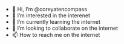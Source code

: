 - 👋 Hi, I’m @coreyatencompass
- 👀 I’m interested in the interenet
- 🌱 I’m currently learning the internet
- 💞️ I’m looking to collaborate on the internet
- 📫 How to reach me on the internet

<!---
coreyatencompass/coreyatencompass is a ✨ special ✨ repository because its `README.md` (this file) appears on your GitHub profile.
You can click the Preview link to take a look at your changes.
--->
